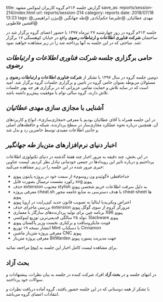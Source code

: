 title: گزارش جلسه ۲۱۴م گروه کاربران لینوکس مشهد
save_as: reports/session-214/index.html
url: reports/session-214
category: reports
date: 2018/07/18 13:23
tags: @مهدی عطائیان, @علیرضا حکم‌آبادی, @طه جهانگیر, @بیژن ابراهیمی, @افشین فلاطونی

جلسه ۲۱۴م گروه در روز چهارشنبه ۲۷ تیرماه ۱۳۹۷ با حضور اعضای
گروه برگزار شد در ساختمان **شرکت فناوری اطلاعات و ارتباطات رضوی**
واقع در خیابان کوهسنگی ۱۷ برگزار شد. مباحثی که در این جلسه به
آنها پرداخته شد را در زیر مشاهده خواهید نمود:
<!--more-->


## حامی برگزاری جلسه *شرکت فناوری اطلاعات و ارتباطات رضوی*
دومین جلسه گروه در سال ۱۳۹۷ با تشکر از **شرکت فناوری اطلاعات و ارتباطات رضوی**
و مسئولان مربوطه بعنوان حامی گروه در تامین و برگزاری جلسات گروه برگزار شد. 
امید است که در سایه تلاش و حمایت تمامی عزیزانی که در برگزاری هر چه بهتر جلسات
تلاش دارند، گروه سالی توام با موفقیت پیش‌رو داشته باشد.

## آشنایی با مجازی سازی *مهدی عطائیان*

در این جلسه همراه با آقای عطائیان بودیم با معرفی «مجازی‌سازی»، انواع
و کاربردهای آن. همچنین درباره نحوه عملکرد مجازی‌ساز در سطح پردازنده، شبکه و
حافظه‌های اصلی و جانبی اطلاعات مفیدی توسط حاضرین رد و بدل شد.

## اخبار دنیای نرم‌افزارهای متن‌باز *طه جهانگیر*
در این بخش، چند دقیقه به مرور اخبار چند هفتهٔ گذشته در دنیای تکنولوژی
اطلاعات پرداختیم و درباره تاثیر این رویدادها در جمعی خودمانی تبادل نظر
کردیم. لیست عناوین خبری مرور شده در این جلسه را در زیر مشاهده می‌کنید:

- خداحافظی «گوئیدو ون روسوم» از سمت خود در پروژه پایتون [پیوند][1]
- رکورد نشست ترمینال بصورت فایل svg [پیوند][2]
- حذف extension محبوب stylish به دلیل سرقت اطلاعات حریم شخصی [پیوند][3]
- معرفی پروژه cheat.sh با هدف دسترسی به منابع جامعه محور cheat-sheet ها [پیوند][4]
- اعتراض ویکی‌پدیا ایتالیا به تصویب قانون جدید کپی‌رایت در اروپا [پیوند][5]
- بررسی ماجرای حذف extension مرورگر کروم از سوی گوگل [پیوند][6]
- برنامه چین برای تولید پردازنده‌های سازگار با معماری X86 [پیوند][7]
- تولد ۲۵ سالگی قدیمی‌ترین توزیع لینوکسی، Slackware [پیوند][8]
- فونت مایکروسافت و برکناری نخست وزیر پاکستان [پیوند][9]
- انتشار نسخه ۱۹ توزیع Mint با دسکتاپ Cinnamon
- معرفی پروژه متن‌باز ماشین CNC [پیوند][11]
- معرفی پروژه متن‌باز ‌BitWarden جهت مدیریت پسورد [پیوند][12]

برای مشاهده لیست کامل اخبار این جلسه به [اینجا][13] مراجعه نمائید.

## بحث آزاد
در انتهای جلسه و در **بحث آزاد** افراد شرکت کننده
در جلسه به بیان نظرات، پیشنهادات و سوالات خود پرداختند.

با تشکر از همه دوستانی که در این جلسه حضور یافتند،
گروه آماده دریافت نظرات و انتقادات اعضای گروه می‌باشد.


[1]: https://mail.python.org/pipermail/python-committers/2018-July/005664.html
[2]: https://github.com/nbedos/termtosvg
[3]: https://github.com/nbedos/termtosvg
[4]: https://github.com/nbedos/termtosvg
[5]: https://www.bbc.com/news/world-europe-44696302
[6]: https://palant.de/2018/07/03/google-to-developers-we-take-down-your-extension-because-we-can
[7]: https://www.tomshardware.com/news/china-zen-x86-processor-dryhana,37417.html
[8]: https://opensource.com/article/18/7/stackware-turns-25
[9]: https://www.theglobeandmail.com/news/world/how-a-microsoft-font-brought-down-pakistani-prime-minister-nawaz-sharif/article35828938/
[11]: ttp://www.maslowcnc.com/
[12]: https://bitwarden.com/
[13]: https://pastelink.net/fkjr

